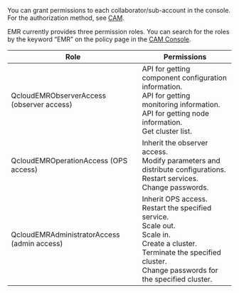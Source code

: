 You can grant permissions to each collaborator/sub-account in the console. For the authorization method, see [CAM](https://intl.cloud.tencent.com/document/product/598/10602).

EMR currently provides three permission roles. You can search for the roles by the keyword “EMR” on the policy page in the [CAM Console](https://console.cloud.tencent.com/cam/overview).

| Role | Permissions |
|---------|---------|
| QcloudEMRObserverAccess (observer access)	| API for getting component configuration information. <br>API for getting monitoring information. <br>API for getting node information. <br>Get cluster list. |
| QcloudEMROperationAccess (OPS access)	| Inherit the observer access. <br>Modify parameters and distribute configurations. <br>Restart services. <br>Change passwords. |
| QcloudEMRAdministratorAccess (admin access) | Inherit OPS access. <br>Restart the specified service. <br>Scale out. <br>Scale in. <br>Create a cluster. <br>Terminate the specified cluster. <br>Change passwords for the specified cluster. |
